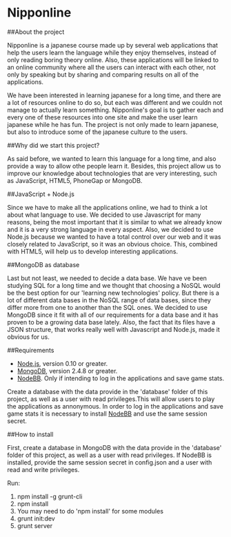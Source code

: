 Nipponline
==========

##About the project

Nipponline is a japanese course made up by several web applications that help the users learn the language while they enjoy themselves, instead of only reading boring theory online. Also, these applications will be linked to an online community where all the users can interact with each other, not only by speaking but by sharing and comparing results on all of the applications.

We have been interested in learning japanese for a long time, and there are a lot of resources online to do so, but each was different and we couldn not manage to actually learn something. Nipponline's goal is to gather each and every one of these resources into one site and make the user learn japanese while he has fun.
The project is not only made to learn japanese, but also to introduce some of the japanese culture to the users.

##Why did we start this project?

As said before, we wanted to learn this language for a long time, and also provide a way to allow othe people learn it. Besides, this project allow us to improve our knowledge about technologies that are very interesting, such as JavaScript, HTML5, PhoneGap or MongoDB.

##JavaScript + Node.js

Since we have to make all the applications online, we had to think a lot about what language to use. We decided to use Javascript for many reasons, being the most important that it is similar to what we already know and it is a very strong language in every aspect. Also, we decided to use Node.js because we wanted to have a total control over our web and it was closely related to JavaScript, so it was an obvious choice. This, combined with HTML5, will help us to develop interesting applications.

##MongoDB as database

Last but not least, we needed to decide a data base. We have ve been studying SQL for a long time and we thought that choosing a NoSQL would be the best option for our 'learning new technologies' policy. But there is a lot of different data bases in the NoSQL range of data bases, since they differ more from one to another than the SQL ones. We decided to use MongoDB since it fit with all of our requirements for a data base and it has proven to be a growing data base lately. Also, the fact that its files have a JSON structure, that works really well with Javascript and Node.js, made it obvious for us.

##Requirements

* [Node.js](http://nodejs.org/ "Node.js"), version 0.10 or greater.
* [MongoDB](https://www.mongodb.org/ "MongoDB"), version 2.4.8 or greater.
* [NodeBB](http://www.nodebb.org/ "NodeBB"). Only if intending to log in the applications and save game stats.

Create a database with the data provide in the 'database' folder of this project, as well as a user with read privileges.This will allow users to play the applications as annonymous. In order to log in the applications and save game stats it is necessary to install [NodeBB](http://www.nodebb.org/ "NodeBB") and use the same session secret.

##How to install

First, create a database in MongoDB with the data provide in the 'database' folder of this project, as well as a user with read privileges. If NodeBB is installed, provide the same session secret in config.json and a user with read and write privileges.

Run:

1. npm install -g grunt-cli
2. npm install
3. You may need to do 'npm install' for some modules
4. grunt init:dev
5. grunt server
